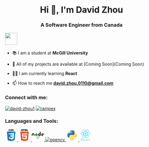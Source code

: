 <h1 align="center">Hi 👋, I'm David Zhou</h1>
<h3 align="center">A Software Engineer from Canada</h3>
<img src="[https://media.giphy.com/media/vFKqnCdLPNOKc/giphy.gif](https://user-images.githubusercontent.com/74038190/212749447-bfb7e725-6987-49d9-ae85-2015e3e7cc41.gif)" width="40" height="40" />

- 📚 I am a student at **McGill University**

- 📄 All of my projects are available at [Coming Soon](Coming Soon)

- 👨‍💻 I am currently learning **React**

- 📫 How to reach me **david.zhou.0110@gmail.com**

<h3 align="left">Connect with me:</h3>
<p align="left">
<a href="https://linkedin.com/in/david-zhou1" target="blank"><img align="center" src="https://raw.githubusercontent.com/rahuldkjain/github-profile-readme-generator/master/src/images/icons/Social/linked-in-alt.svg" alt="david-zhou1" height="30" width="40" /></a>
<a href="https://www.leetcode.com/rampex" target="blank"><img align="center" src="https://raw.githubusercontent.com/rahuldkjain/github-profile-readme-generator/master/src/images/icons/Social/leet-code.svg" alt="rampex" height="30" width="40" /></a>
</p>

<h3 align="left">Languages and Tools:</h3>
<p align="left"> <a href="https://www.w3schools.com/css/" target="_blank" rel="noreferrer"> <img src="https://raw.githubusercontent.com/devicons/devicon/master/icons/css3/css3-original-wordmark.svg" alt="css3" width="40" height="40"/> </a> <a href="https://www.w3.org/html/" target="_blank" rel="noreferrer"> <img src="https://raw.githubusercontent.com/devicons/devicon/master/icons/html5/html5-original-wordmark.svg" alt="html5" width="40" height="40"/> </a> <a href="https://nodejs.org" target="_blank" rel="noreferrer"> <img src="https://raw.githubusercontent.com/devicons/devicon/master/icons/nodejs/nodejs-original-wordmark.svg" alt="nodejs" width="40" height="40"/> </a> <a href="https://opencv.org/" target="_blank" rel="noreferrer"> <img src="https://www.vectorlogo.zone/logos/opencv/opencv-icon.svg" alt="opencv" width="40" height="40"/> </a> <a href="https://www.python.org" target="_blank" rel="noreferrer"> <img src="https://raw.githubusercontent.com/devicons/devicon/master/icons/python/python-original.svg" alt="python" width="40" height="40"/> </a> <a href="https://reactjs.org/" target="_blank" rel="noreferrer"> <img src="https://raw.githubusercontent.com/devicons/devicon/master/icons/react/react-original-wordmark.svg" alt="react" width="40" height="40"/> </a> </p>


